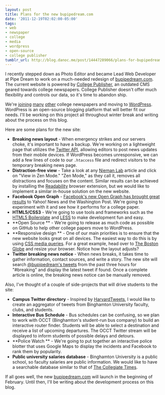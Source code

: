 ```yaml
---
layout: post
title: Plans for the new bupipedream.com
date: '2011-12-19T02:02:00-05:00'
tags:
- web
- newspaper
- college
- media
- wordpress
- open-source
- college publisher
tumblr_url: http://blog.danoc.me/post/14447289066/plans-for-bupipedream
---
```

I recently stepped down as Photo Editor and became Lead Web Developer at Pipe Dream to work on a much-needed redesign of [bupipedream.com](http://bupipedream.com/). The current website is powered by [College Publisher](http://collegepublisher.com/), an outdated CMS geared towards college newspapers. College Publisher doesn't offer much flexibility and controls our data, so it's time to abandon ship.

We're [joining](http://www.greglinch.com/2008/09/how-we-did-it-moving-the-miami-hurricane-from-college-publisher-to-wordpress.html) [many](http://seanblanda.com/blog/college-media/the-new-temple-newscom-from-college-publisher-to-wordpress/) [other](http://www.collegemediainnovation.org/blog/2009/04/mustang-daily-leaves-college-publisher-launches-wordpress-site/) college newspapers and moving to [WordPress](http://wordpress.org/). WordPress is an open-source blogging platform that will better fit our needs. I'll be working on this project all throughout winter break and writing about the process on this blog.

Here are some plans for the new site:

  * **Breaking news layout** \- When emergency strikes and our servers choke, it's important to have a backup. We're working on a lightweight page that utilizes the [Twitter API](https://dev.twitter.com/), allowing editors to post news updates from their mobile devices. If WordPress becomes unresponsive, we can add a few lines of code to our `.htaccess` file and redirect visitors to the temporary breaking news page.
  * **Distraction-free view** \- Take a look at any [Nieman Lab](http://www.niemanlab.org/2011/12/this-week-in-review-the-web-censorship-fight-heats-up-and-buzzfeeds-new-social-news-model/) article and click on "View in Zen Mode." "Zen Mode," as they call it, removes all distractions and focuses on the content. Similar results can be achieved by installing the [Readability](http://www.readability.com/) browser extension, but we would like to implement a similar in-house solution on the new website.
  * **Facebook Open Graph** \- [Facebook's new Open Graph has brought great results](https://developers.facebook.com/blog/post/603/) to Yahoo! News and the Washington Post. We're going to experiment with it and see how it performs for a college paper.
  * **HTML5/CSS3** \- We're going to use tools and frameworks such as the [HTML5 Boilerplate](http://html5boilerplate.com/) and [LESS](http://lesscss.org) to make development fun and easy.
  * **Open Source ** \- We're going to release as much code as possible on GitHub to help other college papers move to WordPress.
  * **Responsive design ** \- One of our main priorities is to ensure that the new website looks great on all devices. The easiest way to do this is by using [CSS media queries](http://coding.smashingmagazine.com/2011/01/12/guidelines-for-responsive-web-design/). For a great example, head over to [The Boston Globe](http://www.bostonglobe.com/) and resize your browser. Notice how the layout adjusts?
  * **Twitter breaking news notice** \- When news breaks, it takes time to gather information, contact sources, and write a story. The new site will search [@bupipedream's tweets](http://twitter.com/bupipedream) from the past three hours for "#breaking" and display the latest tweet if found. Once a complete article is online, the breaking news notice can be manually removed.

Also, I've thought of a couple of side-projects that will drive students to the site:

  * **Campus Twitter directory** \- Inspired by [HarvardTweets](http://tweets.cs50.net/), I would like to create an aggregator of tweets from Binghamton University faculty, clubs, and students.
  * **Interactive Bus Schedule** \- Bus schedules can be confusing, so we plan to work with OCCT (Binghamton's student-run bus company) to build an interactive router finder. Students will be able to select a destination and receive a list of upcoming departures. The OCCT Twitter stream will be displayed to inform students of possible delays and detours.
  * **Police Watch ** \- We're going to put together an interactive police blotter that uses Google Maps to display the incidents and Facebook to rank them by popularity.
  * **Public university salaries database** \- Binghamton University is a public school, so faculty salaries are public information. We would like to have a searchable database similar to that of [The Collegiate Times](http://www.collegiatetimes.com/databases/salaries).

If all goes well, the new [bupipedream.com](http://bupipedream.com/) will launch in the beginning of February. Until then, I'll be writing about the development process on this blog.